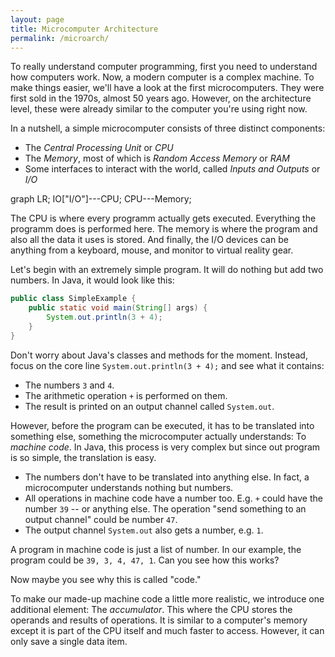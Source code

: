 ```yaml
---
layout: page
title: Microcomputer Architecture
permalink: /microarch/
---
```


To really understand computer programming, first you need to understand how
computers work. Now, a modern computer is a complex machine. To make things 
easier, we'll have a look at the first microcomputers. They were first sold
in the 1970s, almost 50 years ago. However, on the
architecture level, these were already similar to the computer you're using
right now.

In a nutshell, a simple microcomputer consists of three distinct components:

* The *Central Processing Unit* or *CPU*
* The *Memory*, most of which is *Random Access Memory* or *RAM*
* Some interfaces to interact with the world, called *Inputs and Outputs* or *I/O*

<div class="mermaid">
graph LR;
    IO["I/O"]---CPU;
    CPU---Memory;
</div>

The CPU is where every programm actually gets executed. Everything the programm
does is performed here. The memory is where the program and also all the data
it uses is stored. And finally, the I/O devices can be anything from a keyboard, 
mouse, and monitor to virtual reality gear.

Let's begin with an extremely simple program. It will do nothing but add two 
numbers. In Java, it would look like this:

```java
public class SimpleExample {
    public static void main(String[] args) {
        System.out.println(3 + 4);
    }
}
```

Don't worry about Java's classes and methods for the moment. Instead, focus on
the core line `System.out.println(3 + 4);` and see what it contains:

* The numbers `3` and `4`.
* The arithmetic operation `+` is performed on them.
* The result is printed on an output channel called `System.out`.

However, before the program can be executed, it has to be translated into
something else, something the microcomputer actually understands: To
*machine code*. In Java, this process is very complex but since out program
is so simple, the translation is easy.

* The numbers don't have to be translated into anything else. In fact, a microcomputer understands nothing but numbers.
* All operations in machine code have a number too. E.g. `+` could have the number `39` -- or anything else. The operation "send something to an output channel" could be number `47`.
* The output channel `System.out` also gets a number, e.g. `1`.

A program in machine code is just a list of number. In our example, the program
could be `39, 3, 4, 47, 1`. Can you see how this works?

Now maybe you see why this is called "code."

To make our made-up machine code a little more realistic, we introduce one 
additional element: The *accumulator*. This where the CPU stores the operands
and results of operations. It is similar to a computer's memory except it is
part of the CPU itself and much faster to access. However, it can only save a
single data item.